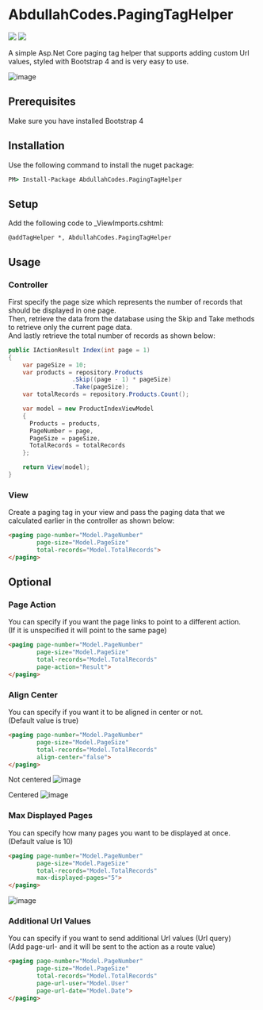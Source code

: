 # AbdullahCodes.PagingTagHelper
[![](https://img.shields.io/nuget/v/AbdullahCodes.PagingTagHelper.svg)](https://www.nuget.org/packages/AbdullahCodes.PagingTagHelper)
[![](https://img.shields.io/nuget/dt/AbdullahCodes.PagingTagHelper.svg)](https://www.nuget.org/packages/AbdullahCodes.PagingTagHelper)

A simple Asp.Net Core paging tag helper that supports adding custom Url values, styled with Bootstrap 4 and is very easy to use.

![image](https://user-images.githubusercontent.com/6898829/92983625-3ee5f980-f4ad-11ea-8f57-611579f779a8.png)

## Prerequisites
Make sure you have installed Bootstrap 4

## Installation
Use the following command to install the nuget package:
```cmd
PM> Install-Package AbdullahCodes.PagingTagHelper
```

## Setup
Add the following code to _ViewImports.cshtml:
```razor
@addTagHelper *, AbdullahCodes.PagingTagHelper
```

## Usage

### Controller
First specify the page size which represents the number of records that should be displayed in one page.<br>
Then, retrieve the data from the database using the Skip and Take methods to retrieve only the current page data.<br>
And lastly retrieve the total number of records as shown below:
```c#
public IActionResult Index(int page = 1)
{
    var pageSize = 10;          
    var products = repository.Products
                  .Skip((page - 1) * pageSize)
                  .Take(pageSize);
    var totalRecords = repository.Products.Count();

    var model = new ProductIndexViewModel 
    {
      Products = products,
      PageNumber = page,
      PageSize = pageSize,
      TotalRecords = totalRecords
    };

    return View(model);
}
```

### View
Create a paging tag in your view and pass the paging data that we calculated earlier in the controller as shown below:
````html
<paging page-number="Model.PageNumber" 
        page-size="Model.PageSize"
        total-records="Model.TotalRecords">
</paging>
````

## Optional

### Page Action
You can specify if you want the page links to point to a different action.<br>
(If it is unspecified it will point to the same page)
````html
<paging page-number="Model.PageNumber" 
        page-size="Model.PageSize"
        total-records="Model.TotalRecords"
        page-action="Result">
</paging>
````

### Align Center
You can specify if you want it to be aligned in center or not.<br>
(Default value is true)
````html
<paging page-number="Model.PageNumber" 
        page-size="Model.PageSize"
        total-records="Model.TotalRecords"
        align-center="false">
</paging>
````
Not centered
![image](https://user-images.githubusercontent.com/6898829/92983659-84a2c200-f4ad-11ea-8200-916555c66489.png)

Centered
![image](https://user-images.githubusercontent.com/6898829/92983792-3c37d400-f4ae-11ea-90c3-0dbfbce92a5d.png)

### Max Displayed Pages
You can specify how many pages you want to be displayed at once.<br>
(Default value is 10)
````html
<paging page-number="Model.PageNumber" 
        page-size="Model.PageSize"
        total-records="Model.TotalRecords"
        max-displayed-pages="5">
</paging>
````

![image](https://user-images.githubusercontent.com/6898829/92983697-b9167e00-f4ad-11ea-9b56-94a4172f0d74.png)

### Additional Url Values
You can specify if you want to send additional Url values (Url query)<br>
(Add page-url-<name of value> and it will be sent to the action as a route value)
````html
<paging page-number="Model.PageNumber" 
        page-size="Model.PageSize"
        total-records="Model.TotalRecords"
        page-url-user="Model.User"
        page-url-date="Model.Date">
</paging>
````
